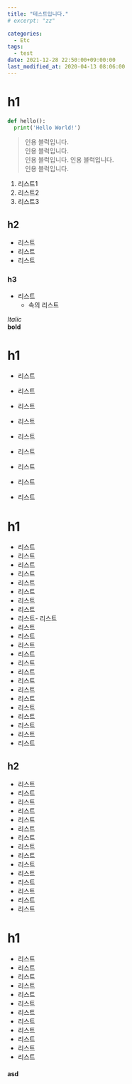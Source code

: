 ```yaml
---
title: "테스트입니다."
# excerpt: "zz"

categories:
  - Etc
tags:
  - test
date: 2021-12-28 22:50:00+09:00:00
last_modified_at: 2020-04-13 08:06:00
---
```


# h1

```python
def hello():
  print('Hello World!')
```

> 인용 블럭입니다.  
> 인용 블럭입니다.  
> 인용 블럭입니다.
> 인용 블럭입니다.  
> 인용 블럭입니다.

1. 리스트1
2. 리스트2
3. 리스트3

## h2

- 리스트
- 리스트
- 리스트


### h3

- 리스트
  - 속의 리스트

_Italic_  
**bold**

# h1

- 리스트
- 리스트
- 리스트

- 리스트
- 리스트
- 리스트
- 리스트
- 리스트
- 리스트

# h1

- 리스트
- 리스트
- 리스트
- 리스트
- 리스트
- 리스트
- 리스트
- 리스트
- 리스트- 리스트
- 리스트
- 리스트
- 리스트
- 리스트
- 리스트
- 리스트
- 리스트
- 리스트
- 리스트
- 리스트
- 리스트
- 리스트
- 리스트
- 리스트

## h2

- 리스트
- 리스트
- 리스트
- 리스트
- 리스트
- 리스트
- 리스트
- 리스트
- 리스트
- 리스트
- 리스트
- 리스트
- 리스트
- 리스트
- 리스트

# h1

- 리스트
- 리스트
- 리스트
- 리스트
- 리스트
- 리스트
- 리스트
- 리스트
- 리스트
- 리스트
- 리스트
- 리스트

#### asd
